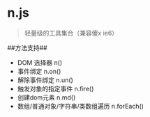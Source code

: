 n.js
====

> 轻量级的工具集合（兼容傻x ie6）

##方法支持##

* DOM 选择器 n()
* 事件绑定 n.on()
* 解除事件绑定 n.un()
* 触发对象的指定事件 n.fire()
* 创建dom元素 n.md()
* 数组/普通对象/字符串/类数组遍历 n.forEach()
